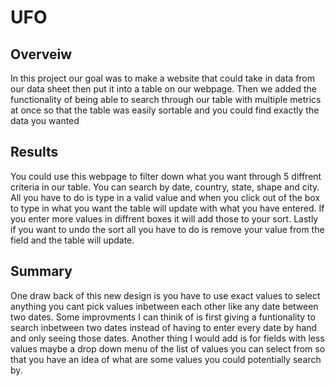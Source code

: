 # UFO

## Overveiw
In this project our goal was to make a website that could take in data from our data sheet then put it into a table on our webpage. Then we added the functionality of being able to search through our table with multiple metrics at once so that the table was easily sortable and you could find exactly the data you wanted

## Results
You could use this webpage to filter down what you want through 5 diffrent criteria in our table. You can search by date, country, state, shape and city. All you have to do is type in a valid value and when you click out of the box to type in what you want the table will update with what you have entered. If you enter more values in diffrent boxes it will add those to your sort. Lastly if you want to undo the sort all you have to do is remove your value from the field and the table will update.

## Summary
One draw back of this new design is you have to use exact values to select anything you cant pick values inbetween each other like any date between two dates. Some improvments I can thinik of is first giving a funtionality to search inbetween two dates instead of having to enter every date by hand and only seeing those dates. Another thing I would add is for fields with less values maybe a drop down menu of the list of values you can select from so that you have an idea of what are some values you could potentially search by.

